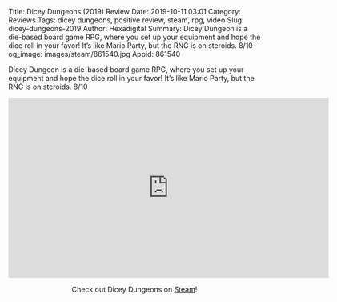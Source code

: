 Title: Dicey Dungeons (2019) Review
Date: 2019-10-11 03:01
Category: Reviews
Tags: dicey dungeons, positive review, steam, rpg, video
Slug: dicey-dungeons-2019
Author: Hexadigital
Summary: Dicey Dungeon is a die-based board game RPG, where you set up your equipment and hope the dice roll in your favor! It’s like Mario Party, but the RNG is on steroids. 8/10
og_image: images/steam/861540.jpg
Appid: 861540

Dicey Dungeon is a die-based board game RPG, where you set up your equipment and hope the dice roll in your favor! It’s like Mario Party, but the RNG is on steroids. 8/10

<center><iframe src="https://www.youtube.com/embed/g6KKbkRA648?feature=oembed" allow="accelerometer; autoplay; encrypted-media; gyroscope; picture-in-picture" width="640" height="360" frameborder="0"></iframe>

Check out Dicey Dungeons on [Steam](https://store.steampowered.com/app/861540/?curator_clanid=34633900)!</center>